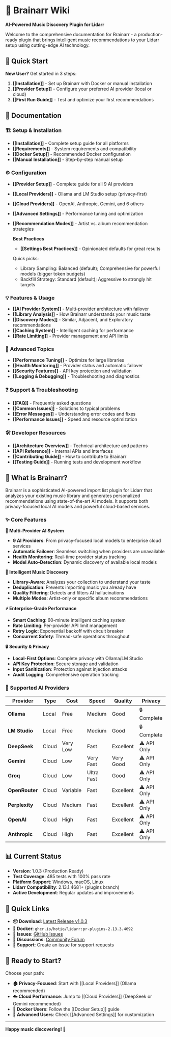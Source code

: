 # 🧠 Brainarr Wiki

**AI-Powered Music Discovery Plugin for Lidarr**

Welcome to the comprehensive documentation for Brainarr - a production-ready plugin that brings intelligent music recommendations to your Lidarr setup using cutting-edge AI technology.

## 🚀 Quick Start

**New User?** Get started in 3 steps:
1. **[[Installation]]** - Set up Brainarr with Docker or manual installation
2. **[[Provider Setup]]** - Configure your preferred AI provider (local or cloud)
3. **[[First Run Guide]]** - Test and optimize your first recommendations

## 📖 Documentation

### 🏗️ **Setup & Installation**
- **[[Installation]]** - Complete setup guide for all platforms
- **[[Requirements]]** - System requirements and compatibility
- **[[Docker Setup]]** - Recommended Docker configuration
- **[[Manual Installation]]** - Step-by-step manual setup

### ⚙️ **Configuration**
- **[[Provider Setup]]** - Complete guide for all 9 AI providers
- **[[Local Providers]]** - Ollama and LM Studio setup (privacy-first)
- **[[Cloud Providers]]** - OpenAI, Anthropic, Gemini, and 6 others
- **[[Advanced Settings]]** - Performance tuning and optimization
- **[[Recommendation Modes]]** - Artist vs. album recommendation strategies
  
  **Best Practices**
  - **[[Settings Best Practices]]** - Opinionated defaults for great results
  
  Quick picks:
  - Library Sampling: Balanced (default); Comprehensive for powerful models (bigger token budgets)
  - Backfill Strategy: Standard (default); Aggressive to strongly hit targets

### 💡 **Features & Usage**
- **[[AI Provider System]]** - Multi-provider architecture with failover
- **[[Library Analysis]]** - How Brainarr understands your music taste
- **[[Discovery Modes]]** - Similar, Adjacent, and Exploratory recommendations
- **[[Caching System]]** - Intelligent caching for performance
- **[[Rate Limiting]]** - Provider management and API limits

### 🔧 **Advanced Topics**
- **[[Performance Tuning]]** - Optimize for large libraries
- **[[Health Monitoring]]** - Provider status and automatic failover
- **[[Security Features]]** - API key protection and validation
- **[[Logging & Debugging]]** - Troubleshooting and diagnostics

### ❓ **Support & Troubleshooting**
- **[[FAQ]]** - Frequently asked questions
- **[[Common Issues]]** - Solutions to typical problems
- **[[Error Messages]]** - Understanding error codes and fixes
- **[[Performance Issues]]** - Speed and resource optimization

### 🛠️ **Developer Resources**
- **[[Architecture Overview]]** - Technical architecture and patterns
- **[[API Reference]]** - Internal APIs and interfaces
- **[[Contributing Guide]]** - How to contribute to Brainarr
- **[[Testing Guide]]** - Running tests and development workflow

## 🎯 **What is Brainarr?**

Brainarr is a sophisticated AI-powered import list plugin for Lidarr that analyzes your existing music library and generates personalized recommendations using state-of-the-art AI models. It supports both privacy-focused local AI models and powerful cloud-based services.

### ✨ **Core Features**

**🤖 Multi-Provider AI System**
- **9 AI Providers**: From privacy-focused local models to enterprise cloud services
- **Automatic Failover**: Seamless switching when providers are unavailable
- **Health Monitoring**: Real-time provider status tracking
- **Model Auto-Detection**: Dynamic discovery of available local models

**🎵 Intelligent Music Discovery** 
- **Library-Aware**: Analyzes your collection to understand your taste
- **Deduplication**: Prevents importing music you already have
- **Quality Filtering**: Detects and filters AI hallucinations
- **Multiple Modes**: Artist-only or specific album recommendations

**⚡ Enterprise-Grade Performance**
- **Smart Caching**: 60-minute intelligent caching system
- **Rate Limiting**: Per-provider API limit management
- **Retry Logic**: Exponential backoff with circuit breaker
- **Concurrent Safety**: Thread-safe operations throughout

**🔒 Security & Privacy**
- **Local-First Options**: Complete privacy with Ollama/LM Studio
- **API Key Protection**: Secure storage and validation
- **Input Sanitization**: Protection against injection attacks
- **Audit Logging**: Comprehensive operation tracking

### 🌟 **Supported AI Providers**

| Provider | Type | Cost | Speed | Quality | Privacy |
|----------|------|------|--------|---------|---------|
| **Ollama** | Local | Free | Medium | Good | 🔒 Complete |
| **LM Studio** | Local | Free | Medium | Good | 🔒 Complete |
| **DeepSeek** | Cloud | Very Low | Fast | Excellent | ⚠️ API Only |
| **Gemini** | Cloud | Low | Very Fast | Very Good | ⚠️ API Only |
| **Groq** | Cloud | Low | Ultra Fast | Good | ⚠️ API Only |
| **OpenRouter** | Cloud | Variable | Fast | Excellent | ⚠️ API Only |
| **Perplexity** | Cloud | Medium | Fast | Excellent | ⚠️ API Only |
| **OpenAI** | Cloud | High | Fast | Excellent | ⚠️ API Only |
| **Anthropic** | Cloud | High | Fast | Excellent | ⚠️ API Only |

## 📊 **Current Status**

- **Version**: 1.0.3 (Production Ready)
- **Test Coverage**: 485 tests with 100% pass rate
- **Platform Support**: Windows, macOS, Linux
- **Lidarr Compatibility**: 2.13.1.4681+ (plugins branch)
- **Active Development**: Regular updates and improvements

## 🔗 **Quick Links**

- **📦 Download**: [Latest Release v1.0.3](https://github.com/RicherTunes/Brainarr/releases/tag/v1.0.3)
- **🐳 Docker**: `ghcr.io/hotio/lidarr:pr-plugins-2.13.3.4692`
- **🐛 Issues**: [GitHub Issues](https://github.com/RicherTunes/Brainarr/issues)
- **💬 Discussions**: [Community Forum](https://github.com/RicherTunes/Brainarr/discussions)
- **📧 Support**: Create an issue for support requests

## 🎉 **Ready to Start?**

Choose your path:
- **🏠 Privacy-Focused**: Start with [[Local Providers]] (Ollama recommended)
- **☁️ Cloud Performance**: Jump to [[Cloud Providers]] (DeepSeek or Gemini recommended)
- **🐳 Docker Users**: Follow the [[Docker Setup]] guide
- **🔧 Advanced Users**: Check [[Advanced Settings]] for customization

---

**Happy music discovering! 🎵**
